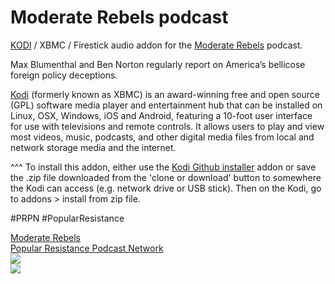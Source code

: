 Moderate Rebels podcast<br>
=============================

<a href="www.kodi.tv">KODI</a> / XBMC / Firestick audio addon for the <a href="https://moderaterebels.com/">Moderate Rebels</a> podcast.

Max Blumenthal and Ben Norton regularly report on America’s bellicose foreign policy deceptions.<br>

<a href="www.kodi.tv">Kodi</a> (formerly known as XBMC) is an award-winning free and open source (GPL) software media player and entertainment hub that can be installed on Linux, OSX, Windows, iOS and Android, featuring a 10-foot user interface for use with televisions and remote controls. It allows users to play and view most videos, music, podcasts, and other digital media files from local and network storage media and the internet.<br>

^^^ To install this addon, either use the <a href="https://www.tvaddons.co/github-browser-kodi/">Kodi Github installer</a> addon or save the .zip file downloaded from the 'clone or download' button to somewhere the Kodi can access (e.g. network drive or USB stick). Then on the Kodi, go to addons > install from zip file.<br>

#PRPN
#PopularResistance

<a href="https://moderaterebels.com/">Moderate Rebels</a><br>
<a href="https://popularresistance.org/prpn/">Popular Resistance Podcast Network</a><br>
<a href="https://popularresistance.org/prpn/"><img src="https://popularresistance-uploads.s3.amazonaws.com/uploads/2018/09/screen-shot-2018-09-25-at-1.34.39-pm.png"><br><a href="http://www.kodi.tv"><img src="https://kodi.tv/sites/default/files/page/field_image/about--devices.jpg">
